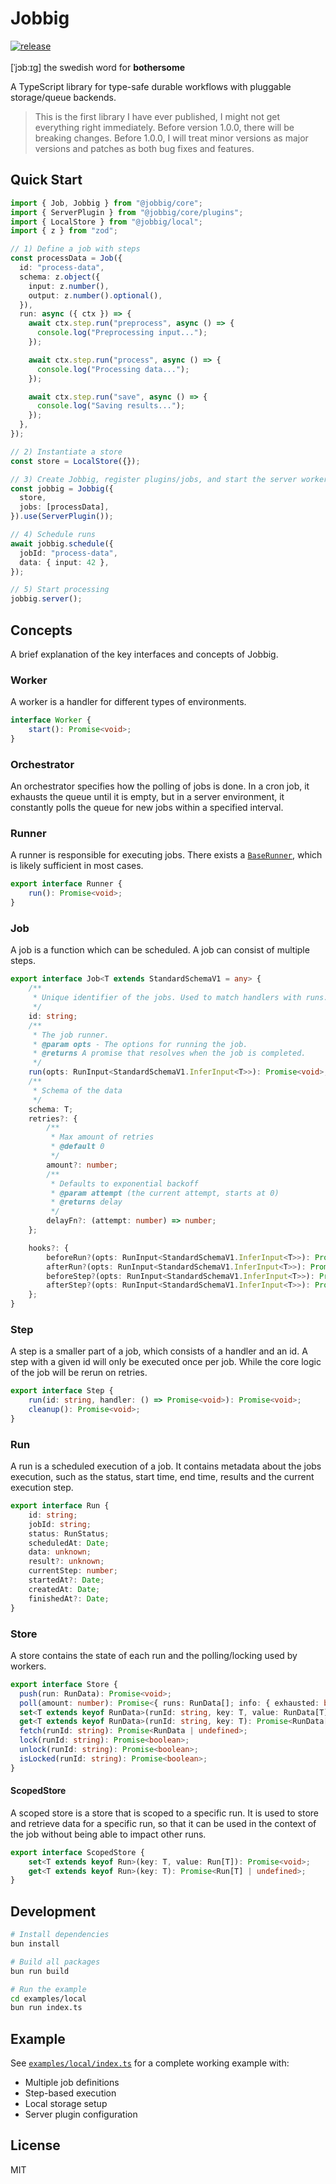 # Jobbig
[![release](https://github.com/maxscn/jobbig/actions/workflows/release.yml/badge.svg)](https://github.com/maxscn/jobbig/actions/workflows/release.yml)
\
\
\[ˈjɔbːɪɡ\] the swedish word for **bothersome**

A TypeScript library for type-safe durable workflows with pluggable storage/queue backends.

> This is the first library I have ever published, I might not get everything right immediately. Before version 1.0.0, there will be breaking changes. Before 1.0.0, I will treat minor versions as major versions and patches as both bug fixes and features.

## Quick Start

```typescript
import { Job, Jobbig } from "@jobbig/core";
import { ServerPlugin } from "@jobbig/core/plugins";
import { LocalStore } from "@jobbig/local";
import { z } from "zod";

// 1) Define a job with steps
const processData = Job({
  id: "process-data",
  schema: z.object({
    input: z.number(),
    output: z.number().optional(),
  }),
  run: async ({ ctx }) => {
    await ctx.step.run("preprocess", async () => {
      console.log("Preprocessing input...");
    });

    await ctx.step.run("process", async () => {
      console.log("Processing data...");
    });

    await ctx.step.run("save", async () => {
      console.log("Saving results...");
    });
  },
});

// 2) Instantiate a store
const store = LocalStore({});

// 3) Create Jobbig, register plugins/jobs, and start the server worker
const jobbig = Jobbig({
  store,
  jobs: [processData],
}).use(ServerPlugin());

// 4) Schedule runs
await jobbig.schedule({
  jobId: "process-data",
  data: { input: 42 },
});

// 5) Start processing
jobbig.server();

```

## Concepts

A brief explanation of the key interfaces and concepts of Jobbig.

### Worker
A worker is a handler for different types of environments.

```typescript
interface Worker {
	start(): Promise<void>;
}
```

### Orchestrator
An orchestrator specifies how the polling of jobs is done. In a cron job, it exhausts the queue until it is empty, but in a server environment, it constantly polls the queue for new jobs within a specified interval.

### Runner
A runner is responsible for executing jobs. There exists a [`BaseRunner`](packages/core/src/runner.ts), which is likely sufficient in most cases.

```typescript
export interface Runner {
	run(): Promise<void>;
}
```

### Job
A job is a function which can be scheduled. A job can consist of multiple steps.

```typescript
export interface Job<T extends StandardSchemaV1 = any> {
	/**
	 * Unique identifier of the jobs. Used to match handlers with runs.
	 */
	id: string;
	/**
	 * The job runner.
	 * @param opts - The options for running the job.
	 * @returns A promise that resolves when the job is completed.
	 */
	run(opts: RunInput<StandardSchemaV1.InferInput<T>>): Promise<void>;
	/**
	 * Schema of the data
	 */
	schema: T;
	retries?: {
		/**
		 * Max amount of retries
		 * @default 0
		 */
		amount?: number;
		/**
		 * Defaults to exponential backoff
		 * @param attempt (the current attempt, starts at 0)
		 * @returns delay
		 */
		delayFn?: (attempt: number) => number;
	};

	hooks?: {
		beforeRun?(opts: RunInput<StandardSchemaV1.InferInput<T>>): Promise<void>;
		afterRun?(opts: RunInput<StandardSchemaV1.InferInput<T>>): Promise<void>;
		beforeStep?(opts: RunInput<StandardSchemaV1.InferInput<T>>): Promise<void>;
		afterStep?(opts: RunInput<StandardSchemaV1.InferInput<T>>): Promise<void>;
	};
}
```

### Step
A step is a smaller part of a job, which consists of a handler and an id. A step with a given id will only be executed once per job. While the core logic of the job will be rerun on retries.

```typescript
export interface Step {
	run(id: string, handler: () => Promise<void>): Promise<void>;
	cleanup(): Promise<void>;
}
```

### Run
A run is a scheduled execution of a job. It contains metadata about the jobs execution, such as the status, start time, end time, results and the current execution step.

```typescript
export interface Run {
	id: string;
	jobId: string;
	status: RunStatus;
	scheduledAt: Date;
	data: unknown;
	result?: unknown;
	currentStep: number;
	startedAt?: Date;
	createdAt: Date;
	finishedAt?: Date;
}
```

### Store
A store contains the state of each run and the polling/locking used by workers.

```typescript
export interface Store {
  push(run: RunData): Promise<void>;
  poll(amount: number): Promise<{ runs: RunData[]; info: { exhausted: boolean } }>;
  set<T extends keyof RunData>(runId: string, key: T, value: RunData[T]): Promise<void>;
  get<T extends keyof RunData>(runId: string, key: T): Promise<RunData[T] | undefined>;
  fetch(runId: string): Promise<RunData | undefined>;
  lock(runId: string): Promise<boolean>;
  unlock(runId: string): Promise<boolean>;
  isLocked(runId: string): Promise<boolean>;
}
```

#### ScopedStore
A scoped store is a store that is scoped to a specific run. It is used to store and retrieve data for a specific run, so that it can be used in the context of the job without being able to impact other runs.

```typescript
export interface ScopedStore {
	set<T extends keyof Run>(key: T, value: Run[T]): Promise<void>;
	get<T extends keyof Run>(key: T): Promise<Run[T] | undefined>;
}
```

<!-- Removed Queue and Publisher sections; the new API schedules via Jobbig and stores/polls via Store. -->

## Development

```bash
# Install dependencies
bun install

# Build all packages
bun run build

# Run the example
cd examples/local
bun run index.ts
```

## Example

See [`examples/local/index.ts`](examples/local/index.ts) for a complete working example with:

- Multiple job definitions
- Step-based execution
- Local storage setup
- Server plugin configuration

## License

MIT
